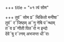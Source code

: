 +++
title = "०१ त्वं सोम"

+++
तुवं᳓ सोम प्र᳓ चिकितो मनीषा᳓  
तुवं᳓ र᳓जिष्ठम् अ᳓नु नेषि प᳓न्थाम्  
त᳓व प्र᳓णीती पित᳓रो न इन्दो  
देवे᳓षु र᳓त्नम् अभजन्त धी᳓राः